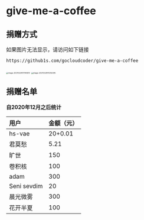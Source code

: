# give-me-a-coffee

## 捐赠方式

如果图片无法显示，请访问如下链接

```shell
https://github1s.com/gocloudcoder/give-me-a-coffee
```



<img src="http://picture.nj-jay.com/image-20210329101149610.png" alt="image-20210329101149610" style="zoom: 33%;" />

<img src="http://picture.nj-jay.com/image-20210329101256395.png" alt="image-20210329101256395" style="zoom:33%;" />

## 捐赠名单

**自2020年12月之后统计**

| 用户        | 金额（元） |
| :---------- | ---------- |
| hs-vae      | 20+0.01    |
| 君莫愁      | 5.21       |
| 旷世        | 150        |
| 卷积核      | 100        |
| adam        | 300        |
| Seni sevdim | 20         |
| 晨光微雾    | 300        |
| 花开半夏    | 100        |

